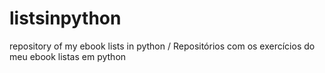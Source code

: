 # listsinpython
repository of my ebook lists in python / Repositórios com os exercícios do meu ebook listas em python
